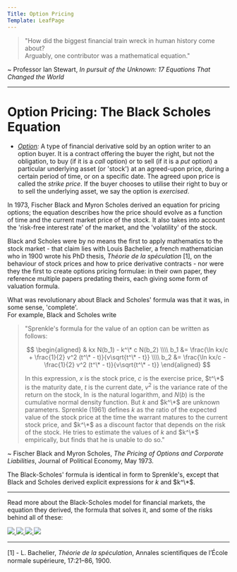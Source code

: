 ```yaml
---
Title: Option Pricing
Template: LeafPage
---
```


> "How did the biggest financial train wreck in human history come about?  
> Arguably, one contributor was a mathematical equation."  

 ~ Professor Ian Stewart, *In pursuit of the Unknown: 17 Equations That Changed the World*

---

# Option Pricing: The Black Scholes Equation

 - *[Option](course/finance/Black-Scholes/Options):* A type of financial derivative sold by an option writer to an option buyer. It is a contract offering the buyer the right, but not the obligation, to buy (if it is a *call* option) or to sell (if it is a *put* option) a particular underlying asset (or 'stock') at an agreed-upon price, during a certain period of time, or on a specific date. The agreed upon price is called the *strike price*. If the buyer chooses to utilise their right to buy or to sell the underlying asset, we say the option is *exercised*.

In 1973, Fischer Black and Myron Scholes derived an equation for pricing options; the equation describes how the price should evolve as a function of time and the current market price of the stock. It also takes into account the 'risk-free interest rate' of the market, and the 'volatility' of the stock.

Black and Scholes were by no means the first to apply mathematics to the stock market - that claim lies with Louis Bachelier, a french mathematician who in 1900 wrote his PhD thesis, *Théorie de la spéculation* \[1\], on the behaviour of stock prices and how to price derivative contracts - nor were they the first to create options pricing formulae: in their own paper, they reference multiple papers predating theirs, each giving some form of valuation formula.

What was revolutionary about Black and Scholes' formula was that it was, in some sense, 'complete'.  
For example, Black and Scholes write
> "Sprenkle's formula for the value of an option can be written as follows:
>
> $$ \begin{aligned}
> & kx N(b_1) - k^\* c N(b_2) \\\\
> b_1 &= \frac{\ln kx/c + \frac{1}{2} v^2 (t^\* - t)}{v\sqrt{t^\* - t}} \\\\
> b_2 &= \frac{\ln kx/c - \frac{1}{2} v^2 (t^\* - t)}{v\sqrt{t^\* - t}}
> \end{aligned} $$
> 
> In this expression, $x$ is the stock price, $c$ is the exercise price, $t^\*$ is the maturity date, $t$ is the current date, $v^2$ is the variance rate of the return on the stock, $\ln$ is the natural logarithm, and $N(b)$ is the cumulative normal density function. But $k$ and $k^\*$ are unknown parameters. Sprenkle (1961) defines $k$ as the ratio of the expected value of the stock price at the time the warrant matures to the current stock price, and $k^\*$ as a discount factor that depends on the risk of the stock. He tries to estimate the values of $k$ and $k^\*$ empirically, but finds that he is unable to do so."  

 ~ Fischer Black and Myron Scholes, *The Pricing of Options and Corporate Liabilities*, Journal of Political Economy, May 1973.

The Black-Scholes' formula is identical in form to Sprenkle's, except that Black and Scholes derived explicit expressions for $k$ and $k^\*$.

---

Read more about the Black-Scholes model for financial markets, the equation they derived, the formula that solves it, and some of the risks behind all of these:

 <div id=grid>
 
 <a href="https://cueimps.soc.srcf.net/course/course/finance/Black-Scholes/1Model">
 <img src="http://cueimps.soc.srcf.net/course/media/B-S/1Model.jpg"/>
 </a>
 
 <a href="https://cueimps.soc.srcf.net/course/course/finance/Black-Scholes/2Equation">
 <img src="http://cueimps.soc.srcf.net/course/media/B-S/2Equation.jpg"/>
 </a>
 
 <a href="https://cueimps.soc.srcf.net/course/course/finance/Black-Scholes/3Formula">
 <img src="http://cueimps.soc.srcf.net/course/media/B-S/3Formula.jpg"/>
 </a>
 
 <a href="https://cueimps.soc.srcf.net/course/course/finance/Black-Scholes/4Risks">
 <img src="http://cueimps.soc.srcf.net/course/media/B-S/4Risks.jpg"/>
 </a>

 </div>

---

\[1\] - L. Bachelier, *Théorie de la spéculation*, Annales scientiﬁques de l’École normale supérieure, 17:21–86, 1900.
